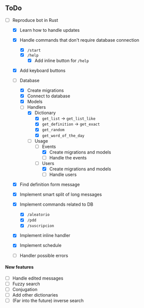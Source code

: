 ## ToDo

-   [ ] Reproduce bot in Rust

    -   [x] Learn how to handle updates
    -   [x] Handle commands that don't require database connection
        -   [x] `/start`
        -   [x] `/help`
            -   [x] Add inline button for `/help`
    -   [x] Add keyboard buttons
    -   [ ] Database
        -   [x] Create migrations
        -   [x] Connect to database
        -   [x] Models
        -   [ ] Handlers
            -   [x] Dictionary
                -   [x] `get_list` -> `get_list_like`
                -   [x] `get_definition` -> `get_exact`
                -   [x] `get_random`
                -   [x] `get_word_of_the_day`
            -   [ ] Usage
                -   [ ] Events
                    -   [x] Create migrations and models
                    -   [ ] Handle the events
                -   [ ] Users
                    -   [x] Create migrations and models
                    -   [ ] Handle users
    -   [x] Find definition form message
    -   [x] Implement smart split of long messages
    -   [x] Implement commands related to DB
        -   [x] `/aleatorio`
        -   [x] `/pdd`
        -   [x] `/suscripcion`
    -   [x] Implement inline handler
    -   [x] Implement schedule

    -   [ ] Handler possible errors

#### New features

-   [ ] Handle edited messages
-   [ ] Fuzzy search
-   [ ] Conjugation
-   [ ] Add other dictionaries
-   [ ] (Far into the future) inverse search
